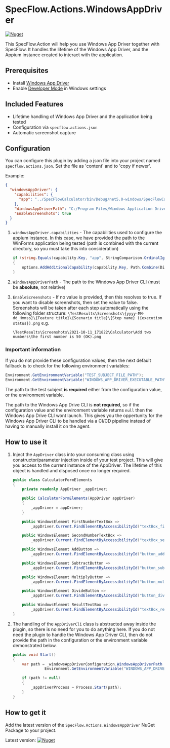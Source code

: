 # SpecFlow.Actions.WindowsAppDriver

[![Nuget](https://img.shields.io/nuget/v/SpecFlow.Actions.WindowsAppDriver)](https://www.nuget.org/packages/SpecFlow.Actions.WindowsAppDriver/)

This SpecFlow.Action will help you use Windows App Driver together with SpecFlow. It handles the lifetime of the Windows App Driver, and the Appium instance created to interact with the application.

## Prerequisites

- Install [Windows App Driver](https://github.com/microsoft/WinAppDriver)
- Enable [Developer Mode](https://docs.microsoft.com/en-us/windows/apps/get-started/enable-your-device-for-development) in Windows settings

## Included Features

- Lifetime handling of Windows App Driver and the application being tested
- Configuration via `specflow.actions.json`
- Automatic screenshot capture

## Configuration

You can configure this plugin by adding a json file into your project named `specflow.actions.json`. Set the file as 'content' and to 'copy if newer'.

Example:

``` json
{
  "windowsAppDriver": {
    "capabilities": {
      "app": "../SpecFlowCalculator/bin/Debug/net5.0-windows/SpecFlowCalculator.exe"
    },
    "WindowsAppDriverPath": "C:/Program Files/Windows Application Driver/WinAppDriver.exe",
    "EnableScreenshots": true
  }
}
```

1. ```windowsAppDriver.capabilities``` - The capabilities used to configure the appium instance. In this case, we have provided the path to the WinForms application being tested (path is combined with the current directory, so you must take this into consideration)

    ```csharp
    if (string.Equals(capability.Key, "app", StringComparison.OrdinalIgnoreCase))
    {
        options.AddAdditionalCapability(capability.Key, Path.Combine(Directory.GetCurrentDirectory(), capability.Value)); 
    }
    ```

2. ```WindowsAppDriverPath``` - The path to the Windows App Driver CLI (must be **absolute**, not relative)

3. ```EnableScreenshots``` - If no value is provided, then this resolves to true. If you want to disable screenshots, then set the value to false. Screenshots will be taken after each step automatically using the following folder structure: ```\TestResults\Screenshots\{yyyy-MM-dd_Hmmss}\{Feature title}\{Scenario title}\{Step name} ({execution status}).png``` e.g.

    ```path
    \TestResults\Screenshots\2021-10-11_171822\Calculator\Add two numbers\the first number is 50 (OK).png
    ```

### Important information

If you do not provide these configuration values, then the next default fallback is to check for the following environment variables:

```csharp
Environment.GetEnvironmentVariable("TEST_SUBJECT_FILE_PATH");
Environment.GetEnvironmentVariable("WINDOWS_APP_DRIVER_EXECUTABLE_PATH")
```

The path to the test subject **is required** either from the configuration value, or the environment variable.

The path to the Windows App Drive CLI is **not required**, so if the configuration value and the environment variable returns ```null``` then the Windows App Drive CLI wont launch. This gives you the oppertunity for the Windows App Driver CLI to be handled via a CI/CD pipeline instead of having to manually install it on the agent.

## How to use it

1. Inject the ```AppDriver``` class into your consuming class using constructor/parameter injection inside of your test project. This will give you access to the current instance of the AppDriver. The lifetime of this object is handled and disposed once no longer required.

    ```csharp
    public class CalculatorFormElements
    {
        private readonly AppDriver _appDriver;

        public CalculatorFormElements(AppDriver appDriver)
        {
            _appDriver = appDriver;
        }

        public WindowsElement FirstNumberTextBox =>
            _appDriver.Current.FindElementByAccessibilityId("textBox_firstNumber");

        public WindowsElement SecondNumberTextBox =>
            _appDriver.Current.FindElementByAccessibilityId("textBox_secondNumber");

        public WindowsElement AddButton =>
            _appDriver.Current.FindElementByAccessibilityId("button_add");

        public WindowsElement SubtractButton =>
            _appDriver.Current.FindElementByAccessibilityId("button_subtract");

        public WindowsElement MultiplyButton =>
            _appDriver.Current.FindElementByAccessibilityId("button_multiply");

        public WindowsElement DivideButton =>
            _appDriver.Current.FindElementByAccessibilityId("button_divide");

        public WindowsElement ResultTextBox =>
            _appDriver.Current.FindElementByAccessibilityId("textBox_result");
    }
    ```

2. The handling of the ```AppDriverCli``` class is abstracted away inside the plugin, so there is no need for you to do anything here. If you do not need the plugin to handle the Windows App Driver CLI, then do not provide the path in the configuration or the environment variable demonstrated below.

    ```csharp
    public void Start()
    {
        var path = _windowsAppDriverConfiguration.WindowsAppDriverPath ??
                  Environment.GetEnvironmentVariable("WINDOWS_APP_DRIVER_EXECUTABLE_PATH") ?? null;

        if (path != null)
        {
            _appDriverProcess = Process.Start(path); 
        }
    }
    ```

## How to get it

Add the latest version of the `SpecFlow.Actions.WindowsAppDriver` NuGet Package to your project.

Latest version: [![Nuget](https://img.shields.io/nuget/v/SpecFlow.Actions.WindowsAppDriver)](https://www.nuget.org/packages/SpecFlow.Actions.WindowsAppDriver/)

